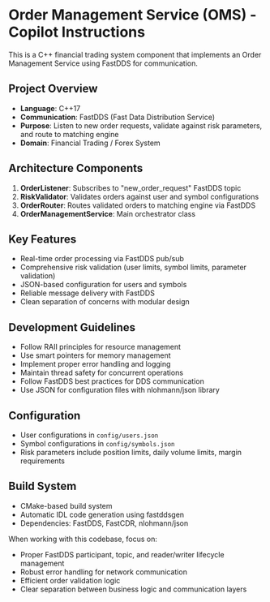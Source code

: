 <!-- Use this file to provide workspace-specific custom instructions to Copilot. For more details, visit https://code.visualstudio.com/docs/copilot/copilot-customization#_use-a-githubcopilotinstructionsmd-file -->

# Order Management Service (OMS) - Copilot Instructions

This is a C++ financial trading system component that implements an Order Management Service using FastDDS for communication.

## Project Overview

- **Language**: C++17
- **Communication**: FastDDS (Fast Data Distribution Service)
- **Purpose**: Listen to new order requests, validate against risk parameters, and route to matching engine
- **Domain**: Financial Trading / Forex System

## Architecture Components

1. **OrderListener**: Subscribes to "new_order_request" FastDDS topic
2. **RiskValidator**: Validates orders against user and symbol configurations
3. **OrderRouter**: Routes validated orders to matching engine via FastDDS
4. **OrderManagementService**: Main orchestrator class

## Key Features

- Real-time order processing via FastDDS pub/sub
- Comprehensive risk validation (user limits, symbol limits, parameter validation)
- JSON-based configuration for users and symbols
- Reliable message delivery with FastDDS
- Clean separation of concerns with modular design

## Development Guidelines

- Follow RAII principles for resource management
- Use smart pointers for memory management
- Implement proper error handling and logging
- Maintain thread safety for concurrent operations
- Follow FastDDS best practices for DDS communication
- Use JSON for configuration files with nlohmann/json library

## Configuration

- User configurations in `config/users.json`
- Symbol configurations in `config/symbols.json`
- Risk parameters include position limits, daily volume limits, margin requirements

## Build System

- CMake-based build system
- Automatic IDL code generation using fastddsgen
- Dependencies: FastDDS, FastCDR, nlohmann/json

When working with this codebase, focus on:

- Proper FastDDS participant, topic, and reader/writer lifecycle management
- Robust error handling for network communication
- Efficient order validation logic
- Clear separation between business logic and communication layers
